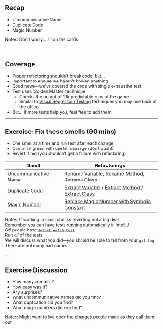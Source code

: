 ## Recap

+ Uncommunicative Name
+ Duplicate Code
+ Magic Number

Notes: Don’t worry… all on the cards

--

## Coverage

+ Proper refactoring shouldn’t break code, but…
+ Important to ensure we haven’t broken anything
+ Good news—we’ve covered the code with single exhaustive test
+ Test uses ‘Golden Master’ technique
    + Checks the output of 10k predictable runs of the game
    + Similar to [Visual Regression Testing](https://www.softwaretestinghelp.com/visual-validation-testing/) techniques you may use back at the office
+ But… if more tests help you, feel free to add them

---

## Exercise: Fix these smells (90 mins)

* One smell at a time and run test after each change
* Commit if green with useful message (don’t push!)
* Revert if red (you shouldn’t get a failure with refactoring)

| Smell | Refactorings |
| ----- | ------------ |
| Uncommunicative Name | Rename Variable, [Rename Method](https://refactoring.guru/rename-method), Rename Class |
| [Duplicate Code](https://refactoring.guru/smells/duplicate-code) | [Extract Variable](https://refactoring.guru/extract-variable) / [Extract Method](https://refactoring.guru/extract-method) / [Extract Class](https://refactoring.guru/extract-class) |
| [Magic Number](https://refactoring.guru/replace-magic-number-with-symbolic-constant) | [Replace Magic Number with Symbolic Constant](https://refactoring.guru/replace-magic-number-with-symbolic-constant) |
<!-- .element: style="font-size: 80%" -->

Notes: If working in small chunks reverting not a big deal  
    Remember you can have tests running automatically in IntelliJ  
    C# people have [`dotnet watch test`](https://docs.microsoft.com/en-us/aspnet/core/tutorials/dotnet-watch?view=aspnetcore-3.1)  
    Run *all* of the tests  
    We will discuss what you did—you should be able to tell from your `git log`  
    There are not many bad names  

--

## Exercise Discussion

+ How many commits?
+ How easy was it?
+ Any surprises?
+ What uncommunicative names did you find?
+ What duplication did you find?
+ What magic numbers did you find?

Notes: Might want to live code the changes people made as they call them out